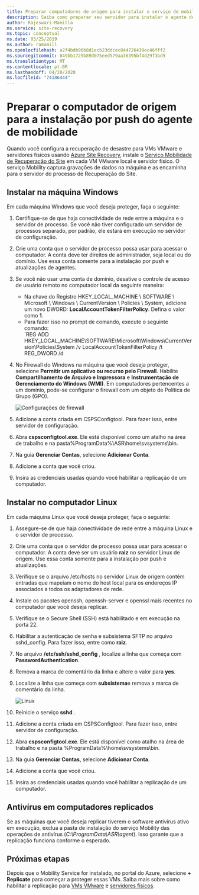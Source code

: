 ```yaml
---
title: Preparar computadores de origem para instalar o serviço de mobilidade por meio da instalação por push para recuperação de desastre de VMs VMware e servidores físicos no Azure | Microsoft Docs
description: Saiba como preparar seu servidor para instalar o agente de mobilidade por meio da instalação por push para recuperação de desastre de VMs VMware e servidores físicos no Azure usando o serviço Azure Site Recovery.
author: Rajeswari-Mamilla
ms.service: site-recovery
ms.topic: conceptual
ms.date: 03/25/2019
ms.author: ramamill
ms.openlocfilehash: a2f4bdb96b8d1ecb23ddcec844726439ec46fff2
ms.sourcegitcommit: 849bb1729b89d075eed579aa36395bf4d29f3bd9
ms.translationtype: MT
ms.contentlocale: pt-BR
ms.lasthandoff: 04/28/2020
ms.locfileid: "74186444"
---
```

# <a name="prepare-source-machine-for-push-installation-of-mobility-agent"></a>Preparar o computador de origem para a instalação por push do agente de mobilidade

Quando você configura a recuperação de desastre para VMs VMware e servidores físicos usando [Azure Site Recovery](site-recovery-overview.md), instale o [Serviço Mobilidade de Recuperação do Site](vmware-physical-mobility-service-overview.md) em cada VM VMware local e servidor físico.  O serviço Mobility captura gravações de dados na máquina e as encaminha para o servidor do processo de Recuperação do Site.

## <a name="install-on-windows-machine"></a>Instalar na máquina Windows

Em cada máquina Windows que você deseja proteger, faça o seguinte:

1. Certifique-se de que haja conectividade de rede entre a máquina e o servidor de processo. Se você não tiver configurado um servidor de processos separado, por padrão, ele estará em execução no servidor de configuração.
1. Crie uma conta que o servidor de processo possa usar para acessar o computador. A conta deve ter direitos de administrador, seja local ou do domínio. Use essa conta somente para a instalação por push e atualizações de agentes.
2. Se você não usar uma conta de domínio, desative o controle de acesso de usuário remoto no computador local da seguinte maneira:
    - Na chave do Registro HKEY_LOCAL_MACHINE \ SOFTWARE \ Microsoft \ Windows \ CurrentVersion \ Policies \ System, adicione um novo DWORD: **LocalAccountTokenFilterPolicy**. Defina o valor como **1**.
    -  Para fazer isso no prompt de comando, execute o seguinte comando:  
   `REG ADD HKEY_LOCAL_MACHINE\SOFTWARE\Microsoft\Windows\CurrentVersion\Policies\System /v LocalAccountTokenFilterPolicy /t REG_DWORD /d
3. No Firewall do Windows na máquina que você deseja proteger, selecione **Permitir um aplicativo ou recurso pelo Firewall**. Habilite **Compartilhamento de Arquivo e Impressora** e **Instrumentação de Gerenciamento do Windows (WMI)**. Em computadores pertencentes a um domínio, pode-se configurar o firewall com um objeto de Política de Grupo (GPO).

   ![Configurações de firewall](./media/vmware-azure-install-mobility-service/mobility1.png)

4. Adicione a conta criada em CSPSConfigtool. Para fazer isso, entre servidor de configuração.
5. Abra **cspsconfigtool.exe**. Ele está disponível como um atalho na área de trabalho e na pasta%ProgramData%\ASR\home\svsystems\bin.
6. Na guia **Gerenciar Contas**, selecione **Adicionar Conta**.
7. Adicione a conta que você criou.
8. Insira as credenciais usadas quando você habilitar a replicação de um computador.

## <a name="install-on-linux-machine"></a>Instalar no computador Linux

Em cada máquina Linux que você deseja proteger, faça o seguinte:

1. Assegure-se de que haja conectividade de rede entre a máquina Linux e o servidor de processo.
2. Crie uma conta que o servidor de processo possa usar para acessar o computador. A conta deve ser um usuário **raiz** no servidor Linux de origem. Use essa conta somente para a instalação por push e atualizações.
3. Verifique se o arquivo /etc/hosts no servidor Linux de origem contém entradas que mapeiam o nome do host local para os endereços IP associados a todos os adaptadores de rede.
4. Instale os pacotes openssh, openssh-server e openssl mais recentes no computador que você deseja replicar.
5. Verifique se o Secure Shell (SSH) está habilitado e em execução na porta 22.
4. Habilitar a autenticação de senha e subsistema SFTP no arquivo sshd_config. Para fazer isso, entre como **raiz**.
5. No arquivo **/etc/ssh/sshd_config** , localize a linha que começa com **PasswordAuthentication**.
6. Remova a marca de comentário da linha e altere o valor para **yes**.
7. Localize a linha que começa com **subsistema**e remova a marca de comentário da linha.

      ![Linux](./media/vmware-azure-install-mobility-service/mobility2.png)

8. Reinicie o serviço **sshd** .
9. Adicione a conta criada em CSPSConfigtool. Para fazer isso, entre servidor de configuração.
10. Abra **cspsconfigtool.exe**. Ele está disponível como atalho na área de trabalho e na pasta %ProgramData%\home\svsystems\bin.
11. Na guia **Gerenciar Contas**, selecione **Adicionar Conta**.
12. Adicione a conta que você criou.
13. Insira as credenciais usadas quando você habilitar a replicação de um computador.

## <a name="anti-virus-on-replicated-machines"></a>Antivírus em computadores replicados

Se as máquinas que você deseja replicar tiverem o software antivírus ativo em execução, exclua a pasta de instalação do serviço Mobility das operações de antivírus (*C:\ProgramData\ASR\agent*). Isso garante que a replicação funciona conforme o esperado.

## <a name="next-steps"></a>Próximas etapas

Depois que o Mobility Service for instalado, no portal do Azure, selecione **+ Replicate** para começar a proteger essas VMs. Saiba mais sobre como habilitar a replicação para [VMs VMware](vmware-azure-enable-replication.md) e [servidores físicos](physical-azure-disaster-recovery.md#enable-replication).


